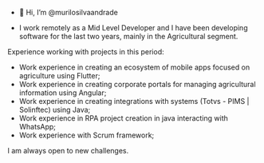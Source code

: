 - 👋 Hi, I’m @murilosilvaandrade

- I work remotely as a Mid Level Developer and I have been developing software for the last two years, mainly in the Agricultural segment.

Experience working with projects in this period:
- Work experience in creating an ecosystem of mobile apps focused on agriculture using Flutter;
- Work experience in creating corporate portals for managing agricultural information using Angular;
- Work experience in creating integrations with systems (Totvs - PIMS | Solinftec) using Java;
- Work experience in RPA project creation in java interacting with WhatsApp;
- Work experience with Scrum framework;

I am always open to new challenges.

<!---
murilosilvaandrade/murilosilvaandrade is a ✨ special ✨ repository because its `README.md` (this file) appears on your GitHub profile.
You can click the Preview link to take a look at your changes.
--->
